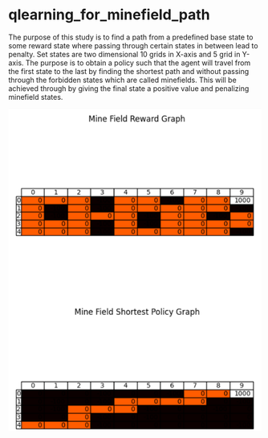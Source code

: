 # qlearning_for_minefield_path
The purpose of this study is to find a path from a predefined base state to some reward state where passing through certain states in between lead to penalty. Set states are two dimensional 10 grids in 
X-axis and 5 grid in Y-axis. The purpose is to obtain a policy such that the agent will travel from the first state to the last by finding the shortest path and without passing through the forbidden states 
which are called minefields. This will be achieved through by giving the final state a positive value and penalizing minefield states.

![Reward Image vs. Suggested Policy](https://github.com/denizzbarin/qlearning_for_minefield_path/blob/main/qlearning_minefield.png)
